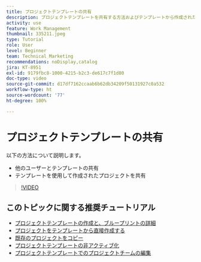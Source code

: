 ```yaml
---
title: プロジェクトテンプレートの共有
description: プロジェクトテンプレートを共有する方法およびテンプレートから作成されたプロジェクトを共有する方法について説明します。
activity: use
feature: Work Management
thumbnail: 335211.jpeg
type: Tutorial
role: User
level: Beginner
team: Technical Marketing
recommendations: noDisplay,catalog
jira: KT-8951
exl-id: 9179fbc8-1000-4215-b2c3-de617c7f1d80
doc-type: video
source-git-commit: d17df7162ccaab6b62db34209f50131927c0a532
workflow-type: ht
source-wordcount: '77'
ht-degree: 100%

---
```


# プロジェクトテンプレートの共有

以下の方法について説明します。

* 他のユーザーとテンプレートの共有
* テンプレートを使用して作成されたプロジェクトを共有

>[!VIDEO](https://video.tv.adobe.com/v/335211/?quality=12&learn=on&enablevpops)

## このトピックに関する推奨チュートリアル

* [プロジェクトテンプレートの作成と、ブループリントの詳細](/help/manage-work/create-and-manage-project-templates/create-a-project-template.md)
* [プロジェクトをテンプレートから直接作成する](/help/manage-work/create-and-manage-project-templates/create-a-project-directly-from-a-template.md)
* [既存のプロジェクトをコピー](/help/manage-work/manage-projects/copy-an-existing-project.md)
* [プロジェクトテンプレートの非アクティブ化](/help/manage-work/create-and-manage-project-templates/deactivate-a-project-template.md)
* [プロジェクトテンプレートでのプロジェクトチームの編集](/help/manage-work/create-and-manage-project-templates/edit-the-project-team-in-a-project-template.md)
